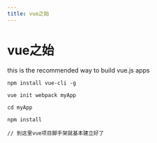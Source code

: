 ```yaml
---
title: vue之始
---
```


# vue之始

this is the recommended way to build vue.js apps

```
npm install vue-cli -g

vue init webpack myApp

cd myApp

npm install

// 到这里vue项目脚手架就基本建立好了
```

